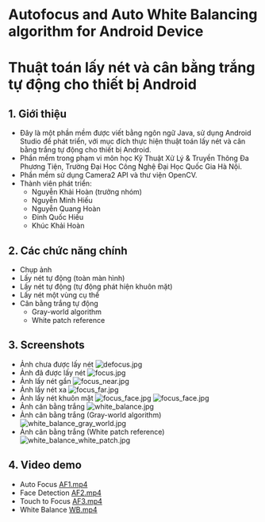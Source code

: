 # Autofocus and Auto White Balancing algorithm for Android Device
# Thuật toán lấy nét và cân bằng trắng tự động cho thiết bị Android

## 1. Giới thiệu
- Đây là một phần mềm được viết bằng ngôn ngữ Java, sử dụng Android Studio để phát triển, với mục đích thực hiện thuật toán lấy nét và cân bằng trắng tự động cho thiết bị Android.
- Phần mềm trong phạm vi môn học Kỹ Thuật Xử Lý & Truyền Thông Đa Phương Tiện, Trường Đại Học Công Nghệ Đại Học Quốc Gia Hà Nội.
- Phần mềm sử dụng Camera2 API và thư viện OpenCV. 
- Thành viên phát triển:
  - Nguyễn Khải Hoàn (trưởng nhóm)
  - Nguyễn Minh Hiếu
  - Nguyễn Quang Hoàn
  - Đinh Quốc Hiếu
  - Khúc Khải Hoàn
## 2. Các chức năng chính
- Chụp ảnh
- Lấy nét tự động (toàn màn hình)
- Lấy nét tự động (tự động phát hiện khuôn mặt)
- Lấy nét một vùng cụ thể
- Cân bằng trắng tự động
  - Gray-world algorithm
  - White patch reference

## 3. Screenshots
 - Ảnh chưa được lấy nét
  ![defocus.jpg](Images%2Fdefocus.jpg)
 - Ảnh đã được lấy nét
  ![focus.jpg](Images%2Ffocus.jpg)
 - Ảnh lấy nét gần
  ![focus_near.jpg](Images%2Ffocus_near.jpg)
 - Ảnh lấy nét xa
  ![focus_far.jpg](Images%2Ffocus_far.jpg)
 - Ảnh lấy nét khuôn mặt
  ![focus_face.jpg](Images%2Fface_1.jpg)
  ![focus_face.jpg](Images%2Fface_2.jpg)
 - Ảnh cân bằng trắng
  ![white_balance.jpg](Images%2Fwhite_balance.jpg)
 - Ảnh cân bằng trắng (Gray-world algorithm)
  ![white_balance_gray_world.jpg](Images%2Fwhite_balance_gray_world.jpg)
 - Ảnh cân bằng trắng (White patch reference)
  ![white_balance_white_patch.jpg](Images%2Fwhite_balance_white_patch.jpg)

## 4. Video demo
- Auto Focus
  [AF1.mp4](Videos%2FAF1.mp4)
- Face Detection
  [AF2.mp4](Videos%2FAF2.mp4)
- Touch to Focus
  [AF3.mp4](Videos%2FAF3.mp4)
- White Balance
  [WB.mp4](Videos%2FWB.mp4)
